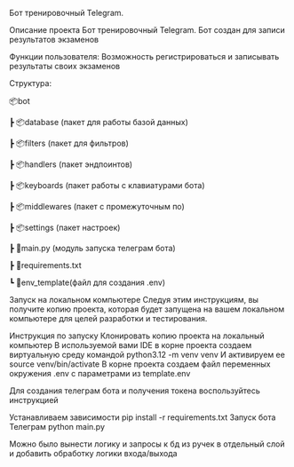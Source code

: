 Бот тренировочный Telegram.

Описание проекта
Бот тренировочный Telegram.
Бот создан для записи результатов экзаменов

Функции пользователя:
Возможность регистрироваться и записывать результаты своих экзаменов

Структура:

📦bot

┣ 📦database (пакет для работы базой данных)

┣ 📦filters (пакет для фильтров)

┣ 📦handlers (пакет эндпоинтов)

┣ 📦keyboards (пакет работы с клавиатурами бота)

┣ 📦middlewares (пакет с промежуточным по)

┣ 📦settings (пакет настроек)

┣ 📜main.py (модуль запуска телеграм бота)

┣ 📜requirements.txt 

┗ 📜env_template(файл для создания .env)

Запуск на локальном компьютере
Следуя этим инструкциям, вы получите копию проекта, которая будет запущена на вашем локальном компьютере для целей разработки и тестирования.

Инструкция по запуску
Клонировать копию проекта на локальный компьютер
В используемой вами IDE в корне проекта создаем виртуальную среду командой
python3.12 -m venv venv
И активируем ее
source venv/bin/activate
В корне проекта создаем файл переменных окружения .env с параметрами из template.env 

Для создания телеграм бота и получения токена воспользуйтесь инструкцией 

Устанавливаем зависимости
pip install -r requirements.txt
Запуск бота Телеграм
python main.py

Можно было вынести логику и запросы к бд из ручек в отдельный слой и добавить обработку логики входа/выхода

